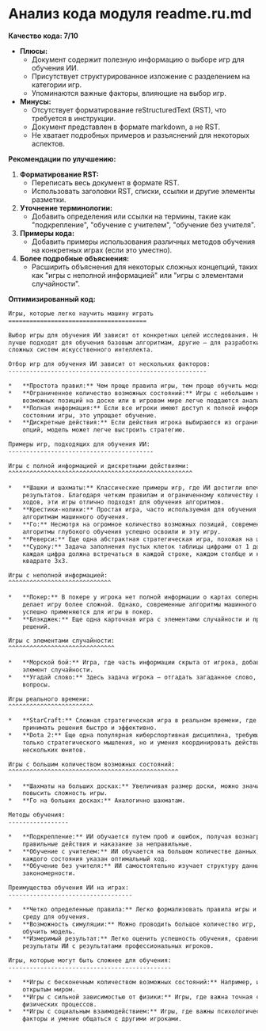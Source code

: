 # Анализ кода модуля readme.ru.md

**Качество кода: 7/10**
-   **Плюсы:**
    -   Документ содержит полезную информацию о выборе игр для обучения ИИ.
    -   Присутствует структурированное изложение с разделением на категории игр.
    -   Упоминаются важные факторы, влияющие на выбор игр.
-   **Минусы:**
    -   Отсутствует форматирование reStructuredText (RST), что требуется в инструкции.
    -   Документ представлен в формате markdown, а не RST.
    -   Не хватает подробных примеров и разъяснений для некоторых аспектов.

**Рекомендации по улучшению:**

1.  **Форматирование RST:**
    -   Переписать весь документ в формате RST.
    -   Использовать заголовки RST, списки, ссылки и другие элементы разметки.
2.  **Уточнение терминологии:**
    -   Добавить определения или ссылки на термины, такие как "подкрепление", "обучение с учителем", "обучение без учителя".
3.  **Примеры кода:**
    -   Добавить примеры использования различных методов обучения на конкретных играх (если это уместно).
4.  **Более подробные объяснения:**
    -   Расширить объяснения для некоторых сложных концепций, таких как "игры с неполной информацией" или "игры с элементами случайности".

**Оптимизированный код:**

```rst
Игры, которые легко научить машину играть
=======================================

Выбор игры для обучения ИИ зависит от конкретных целей исследования. Некоторые игры
лучше подходят для обучения базовым алгоритмам, другие — для разработки более
сложных систем искусственного интеллекта.

Отбор игр для обучения ИИ зависит от нескольких факторов:
--------------------------------------------------------

*   **Простота правил:** Чем проще правила игры, тем проще обучить модель.
*   **Ограниченное количество возможных состояний:** Игры с небольшим количеством
    возможных позиций на доске или в игровом мире легче поддаются анализу.
*   **Полная информация:** Если все игроки имеют доступ к полной информации о
    состоянии игры, это упрощает обучение.
*   **Дискретные действия:** Если действия игрока выбираются из ограниченного набора
    опций, модель может легче выстроить стратегию.

Примеры игр, подходящих для обучения ИИ:
-----------------------------------------

Игры с полной информацией и дискретными действиями:
^^^^^^^^^^^^^^^^^^^^^^^^^^^^^^^^^^^^^^^^^^^^^^^^^^^^

*   **Шашки и шахматы:** Классические примеры игр, где ИИ достигли впечатляющих
    результатов. Благодаря четким правилам и ограниченному количеству возможных
    ходов, эти игры отлично подходят для обучения алгоритмов.
*   **Крестики-нолики:** Простая игра, часто используемая для обучения базовым
    алгоритмам машинного обучения.
*   **Го:** Несмотря на огромное количество возможных позиций, современные
    алгоритмы глубокого обучения успешно освоили и эту игру.
*   **Реверси:** Еще одна абстрактная стратегическая игра, похожая на шашки.
*   **Судоку:** Задача заполнения пустых клеток таблицы цифрами от 1 до 9, при этом
    каждая цифра должна встречаться в каждой строке, каждом столбце и каждом
    квадрате 3х3.

Игры с неполной информацией:
^^^^^^^^^^^^^^^^^^^^^^^^^^^^^

*   **Покер:** В покере у игрока нет полной информации о картах соперников, что
    делает игру более сложной. Однако, современные алгоритмы машинного обучения
    успешно применяются для игры в покер.
*   **Блэкджек:** Еще одна карточная игра с элементами случайности и принятия
    решений.

Игры с элементами случайности:
^^^^^^^^^^^^^^^^^^^^^^^^^^^^^^

*   **Морской бой:** Игра, где часть информации скрыта от игрока, добавляет
    элемент случайности.
*   **Угадай слово:** Здесь задача игрока — отгадать загаданное слово, задавая
    вопросы.

Игры реального времени:
^^^^^^^^^^^^^^^^^^^^^^^^

*   **StarCraft:** Сложная стратегическая игра в реальном времени, где ИИ должен
    принимать решения быстро и эффективно.
*   **Dota 2:** Еще одна популярная киберспортивная дисциплина, требующая от ИИ не
    только стратегического мышления, но и умения координировать действия
    нескольких юнитов.

Игры с большим количеством возможных состояний:
^^^^^^^^^^^^^^^^^^^^^^^^^^^^^^^^^^^^^^^^^^^^^^^^

*   **Шахматы на больших досках:** Увеличивая размер доски, можно значительно
    повысить сложность игры.
*   **Го на больших досках:** Аналогично шахматам.

Методы обучения:
-----------------

*   **Подкрепление:** ИИ обучается путем проб и ошибок, получая вознаграждение за
    правильные действия и наказание за неправильные.
*   **Обучение с учителем:** ИИ обучается на большом количестве данных, где для
    каждого состояния указан оптимальный ход.
*   **Обучение без учителя:** ИИ самостоятельно изучает структуру данных и находит
    закономерности.

Преимущества обучения ИИ на играх:
-----------------------------------

*   **Четко определенные правила:** Легко формализовать правила игры и создать
    среду для обучения.
*   **Возможность симуляции:** Можно проводить большое количество игр, чтобы
    обучить модель.
*   **Измеримый результат:** Легко оценить успешность обучения, сравнивая
    результаты ИИ с результатами профессиональных игроков.

Игры, которые могут быть сложнее для обучения:
----------------------------------------------

*   **Игры с бесконечным количеством возможных состояний:** Например, игры с
    открытым миром.
*   **Игры с сильной зависимостью от физики:** Игры, где важна точная симуляция
    физических процессов.
*   **Игры с социальным взаимодействием:** Игры, где важны психологические
    факторы и умение общаться с другими игроками.

```